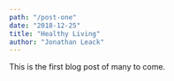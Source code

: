 ```yaml
---
path: "/post-one"
date: "2018-12-25"
title: "Healthy Living"
author: "Jonathan Leack"
---
```


This is the first blog post of many to come.